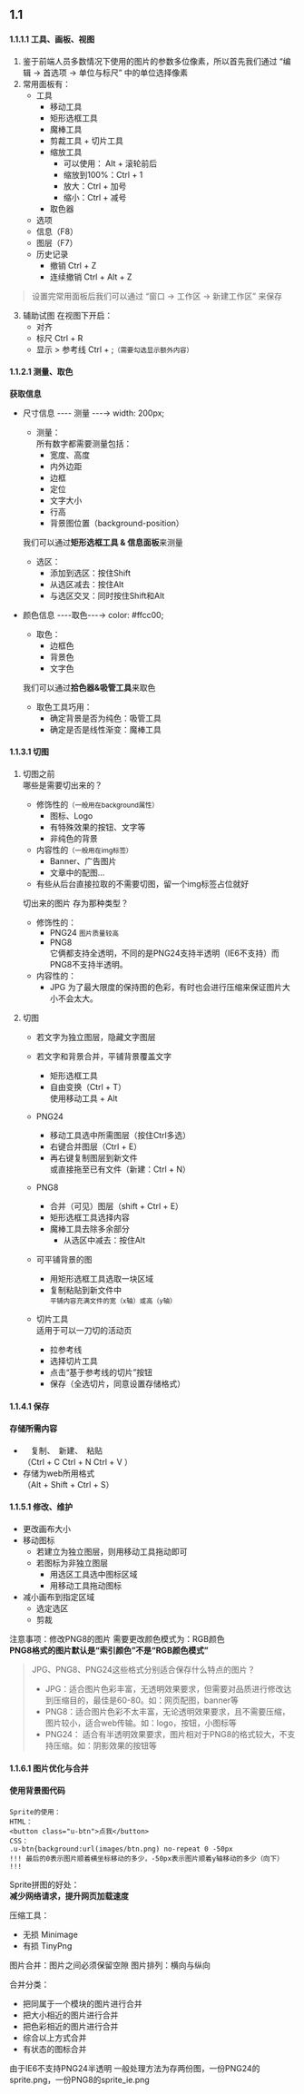 ## 1.1 ##
#### 1.1.1.1 工具、画板、视图 ####
1. 鉴于前端人员多数情况下使用的图片的参数多位像素，所以首先我们通过 “编辑 → 首选项 → 单位与标尺” 中的单位选择像素
2. 常用面板有：
	- 工具
		- 移动工具
		- 矩形选框工具
		- 魔棒工具
		- 剪裁工具 + 切片工具
		- 缩放工具
			- 可以使用： Alt + 滚轮前后
			- 缩放到100%：Ctrl + 1
			- 放大：Ctrl + 加号
			- 缩小：Ctrl + 减号
		- 取色器
	- 选项
	- 信息（F8）
	- 图层（F7）
	- 历史记录 
		- 撤销 Ctrl + Z
		- 连续撤销 Ctrl + Alt + Z

>设置完常用面板后我们可以通过 “窗口 → 工作区 → 新建工作区” 来保存

3. 辅助试图
	在视图下开启：
	- 对齐
	- 标尺 Ctrl + R
	- 显示 > 参考线 Ctrl + ;<small>（需要勾选显示额外内容）</small>

#### 1.1.2.1 测量、取色 ####
**获取信息**

- 尺寸信息 ---- 测量 ---→	 width: 200px;
	- 测量：   
	所有数字都需要测量包括：
		- 宽度、高度
		- 内外边距
		- 边框
		- 定位
		- 文字大小
		- 行高
		- 背景图位置（background-position）

	我们可以通过**矩形选框工具 & 信息面板**来测量  
	- 选区：
		- 添加到选区：按住Shift
		- 从选区减去：按住Alt
		- 与选区交叉：同时按住Shift和Alt
		
- 颜色信息 ----取色---→  color: #ffcc00;
 	- 取色：
	 	- 边框色
	 	- 背景色
	 	- 文字色
		 	
	我们可以通过**拾色器&吸管工具**来取色
	- 取色工具巧用：
		- 确定背景是否为纯色：吸管工具
		- 确定是否是线性渐变：魔棒工具

#### 1.1.3.1 切图 ####

1. 切图之前  
	哪些是需要切出来的？
	- 修饰性的<small>（一般用在background属性）</small>
		- 图标、Logo
		- 有特殊效果的按钮、文字等
		- 非纯色的背景
	- 内容性的<small>（一般用在img标签）</small>
		- Banner、广告图片
		- 文章中的配图...
	- 有些从后台直接拉取的不需要切图，留一个img标签占位就好

	切出来的图片 存为那种类型？
	- 修饰性的：
		- PNG24 <small>图片质量较高</small>
		- PNG8  
		它俩都支持全透明，不同的是PNG24支持半透明（IE6不支持）而PNG8不支持半透明。
	- 内容性的：
		- JPG
		为了最大限度的保持图的色彩，有时也会进行压缩来保证图片大小不会太大。

2. 切图
	- 若文字为独立图层，隐藏文字图层
	- 若文字和背景合并，平铺背景覆盖文字
		- 矩形选框工具
		- 自由变换（Ctrl + T）  
		使用移动工具 + Alt
	- PNG24
		- 移动工具选中所需图层（按住Ctrl多选）
		- 右键合并图层（Ctrl + E）
		- 再右键复制图层到新文件  
		或直接拖至已有文件（新建：Ctrl + N）
	- PNG8
		- 合并（可见）图层（shift + Ctrl + E）
		- 矩形选框工具选择内容
		- 魔棒工具去除多余部分
			- 从选区中减去：按住Alt

	- 可平铺背景的图
		- 用矩形选框工具选取一块区域
		- 复制粘贴到新文件中  
		<small>平铺内容充满文件的宽（x轴）或高（y轴）</small>
	- 切片工具  
	适用于可以一刀切的活动页
		- 拉参考线
		- 选择切片工具
		- 点击“基于参考线的切片”按钮
		- 保存（全选切片，同意设置存储格式）

#### 1.1.4.1 保存 ####
#### 存储所需内容 ####
- 　复制、　新建、　粘贴  
	（Ctrl + C  Ctrl + N  Ctrl + V ）
- 存储为web所用格式  
	（Alt + Shift + Ctrl + S）

#### 1.1.5.1 修改、维护 ####

- 更改画布大小
- 移动图标
	- 若建立为独立图层，则用移动工具拖动即可
	- 若图标为非独立图层
		- 用选区工具选中图标区域
		- 用移动工具拖动图标
- 减小画布到指定区域
	- 选定选区
	- 剪裁

注意事项：修改PNG8的图片 需要更改颜色模式为：RGB颜色  
		**PNG8格式的图片默认是“索引颜色”不是“RGB颜色模式”**
>JPG、PNG8、PNG24这些格式分别适合保存什么特点的图片？
>
>- JPG：适合图片色彩丰富，无透明效果要求，但需要对品质进行修改达到压缩目的，最佳是60-80。如：网页配图，banner等
>- PNG8：适合图片色彩不太丰富，无论透明效果要求，且不需要压缩，图片较小，适合web传输。如：logo，按钮，小图标等
>- PNG24： 适合有半透明效果要求，图片相对于PNG8的格式较大，不支持压缩。如：阴影效果的按钮等

#### 1.1.6.1 图片优化与合并 ####
#### 使用背景图代码 ####
    Sprite的使用：  
	HTML：
	<button class="u-btn">点我</button>
	CSS：
	.u-btn{background:url(images/btn.png) no-repeat 0 -50px
	!!! 最后的0表示图片顺着横坐标移动的多少，-50px表示图片顺着y轴移动的多少（向下） !!!
	
Sprite拼图的好处：  
**减少网络请求，提升网页加载速度**

压缩工具：

- 无损 Minimage
- 有损 TinyPng

图片合并：图片之间必须保留空隙
图片排列：横向与纵向

合并分类：

- 把同属于一个模块的图片进行合并
- 把大小相近的图片进行合并
- 把色彩相近的图片进行合并
- 综合以上方式合并
- 有状态的图标合并

由于IE6不支持PNG24半透明
一般处理方法为存两份图，一份PNG24的sprite.png，一份PNG8的sprite_ie.png
